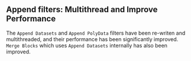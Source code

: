 ## Append filters: Multithread and Improve Performance

The `Append Datasets` and `Append PolyData` filters have been re-writen and multithreaded, and their performance
has been significantly improved. `Merge Blocks` which uses `Append Datasets` internally has also been improved.
